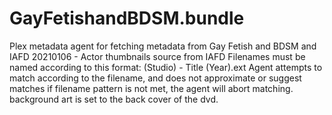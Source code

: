 # GayFetishandBDSM.bundle

Plex metadata agent for fetching metadata from Gay Fetish and BDSM and IAFD
20210106 - 	Actor thumbnails source from IAFD
			Filenames must be named according to this format: (Studio) - Title (Year).ext
			Agent attempts to match according to the filename, and does not approximate or suggest matches
			if filename pattern is not met, the agent will abort matching.
			background art is set to the back cover of the dvd.
